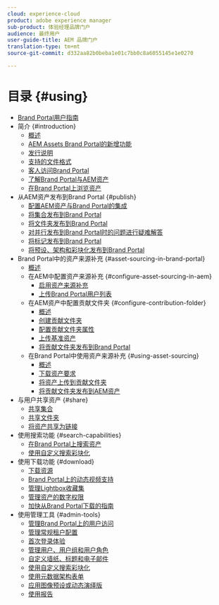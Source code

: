 ```yaml
---
cloud: experience-cloud
product: adobe experience manager
sub-product: 体验经理品牌门户
audience: 最终用户
user-guide-title: AEM 品牌门户
translation-type: tm+mt
source-git-commit: d332aa82b0beba1e01c7bb0c8a6055145e1e0270

---
```



# 目录 {#using}

+ [Brand Portal用户指南](using/home.md)
+ 简介 {#introduction}
   + [概述](using/brand-portal.md)
   + [AEM Assets Brand Portal的新增功能](using/whats-new.md)
   + [发行说明](using/brand-portal-release-notes.md)
   + [支持的文件格式](using/brand-portal-supported-formats.md)
   + [客人访问Brand Portal](using/guest-access.md)
   + [了解Brand Portal与AEM资产](https://helpx.adobe.com/experience-manager/kt/assets/using/brand-portal-article-understand.html)
   + [在Brand Portal上浏览资产](using/browse-assets-brand-portal.md)
+ 从AEM资产发布到Brand Portal {#publish}
   + [配置AEM资产与Brand Portal的集成](https://helpx.adobe.com/experience-manager/6-5/assets/using/brand-portal-configuring-integration.html)
   + [将集合发布到Brand Portal](https://helpx.adobe.com/experience-manager/6-5/assets/using/brand-portal-publish-collection.html)
   + [将文件夹发布到Brand Portal](https://helpx.adobe.com/experience-manager/6-5/assets/using/brand-portal-publish-folder.html)
   + [对并行发布到Brand Portal时的问题进行疑难解答](using/troubleshoot-parallel-publishing.md)
   + [将标记发布到Brand Portal](using/brand-portal-publish-tags.md)
   + [将预设、架构和彩块化发布到Brand Portal](using/publish-schema-search-facets-presets.md)
+ Brand Portal中的资产来源补充 {#asset-sourcing-in-brand-portal}
   + [概述](using/brand-portal-asset-sourcing.md)
   + 在AEM中配置资产来源补充 {#configure-asset-sourcing-in-aem}
      + [启用资产来源补充](using/brand-portal-enable-asset-sourcing.md)
      + [上传Brand Portal用户列表](using/brand-portal-upload-user-list.md)
   + 在AEM资产中配置贡献文件夹 {#configure-contribution-folder}
      + [概述](using/brand-portal-contribution-folder.md)
      + [创建贡献文件夹](using/brand-portal-create-contribution-folder.md)
      + [配置贡献文件夹属性](using/brand-portal-configure-contribution-folder-properties.md)
      + [上传基准资产](using/brand-portal-upload-baseline-assets.md)
      + [将贡献文件夹发布到Brand Portal](using/brand-portal-publish-contribution-folder-to-brand-portal.md)
   + 在Brand Portal中使用资产来源补充 {#using-asset-sourcing}
      + [概述](using/brand-portal-overiew-using-asset-sourcing.md)
      + [下载资产要求](using/brand-portal-download-asset-requirements.md)
      + [将资产上传到贡献文件夹](using/brand-portal-upload-assets-to-contribution-folder.md)
      + [将贡献文件夹发布到AEM资产](using/brand-portal-publish-contribution-folder-to-aem-assets.md)
+ 与用户共享资产 {#share}
   + [共享集合](using/brand-portal-share-collection.md)
   + [共享文件夹](using/brand-portal-sharing-folders.md)
   + [将资产共享为链接](using/brand-portal-link-share.md)
+ 使用搜索功能 {#search-capabilities}
   + [在Brand Portal上搜索资产](using/brand-portal-searching.md)
   + [使用自定义搜索彩块化](using/brand-portal-search-facets.md)
+ 使用下载功能 {#download}
   + [下载资源](using/brand-portal-download-users.md)
   + [Brand Portal上的动态视频支持](using/dynamic-video-brand-portal.md)
   + [管理Lightbox收藏集](using/brand-portal-light-box.md)
   + [管理资产的数字权限](using/manage-digital-rights-of-assets.md)
   + [加快从Brand Portal下载的指南](using/accelerated-download.md)
+ 使用管理工具 {#admin-tools}
   + [管理Brand Portal上的用户访问](using/access-configurations-brand-portal.md)
   + [管理常规租户配置](using/brand-portal-general-configuration.md)
   + [首次登录体验](using/brand-portal-onboarding.md)
   + [管理用户、用户组和用户角色](using/brand-portal-adding-users.md)
   + [自定义墙纸、标题和电子邮件](using/brand-portal-branding.md)
   + [使用自定义搜索彩块化](using/brand-portal-search-facets.md)
   + [使用元数据架构表单](using/brand-portal-metadata-schemas.md)
   + [应用图像预设或动态演绎版](using/brand-portal-image-presets.md)
   + [使用报告](using/brand-portal-reports.md)


